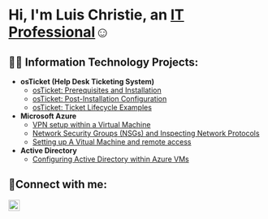 <h1>Hi, I'm Luis Christie, an <a href="https://linkedin.com/in/LuisChristie">IT Professional</a>☺</h1>

<h2>👨‍💻 Information Technology Projects:</h2>

- <b>osTicket (Help Desk Ticketing System)</b>
  - [osTicket: Prerequisites and Installation](https://github.com/lchristi12/osticket-prereqs)
  - [osTicket: Post-Installation Configuration](https://github.com/lchristi12/post-install-config)
  - [osTicket: Ticket Lifecycle Examples](https://github.com/lchristi12/ticket-lifecycle)
- <b>Microsoft Azure</b>
  - [VPN setup within a Virtual Machine](https://github.com/lchristi12/VPN-Setup)
  - [Network Security Groups (NSGs) and Inspecting Network Protocols](https://github.com/lchristi12/azure-network-protocols)
  - [Setting up A Vitual Machine and remote access](https://github.com/lchristi12/VM-remote-access)
- <b>Active Directory</b>
  - [Configuring Active Directory within Azure VMs](https://github.com/lchristi12/config-ad)
<h2>🤳Connect with me:</h2>


[<img align="left" alt="Luis | LinkedIn" width="22px" src="https://cdn.jsdelivr.net/npm/simple-icons@v3/icons/linkedin.svg" />][linkedin]



[linkedin]:www.linkedin.com/in/luis-christie-961b40369
